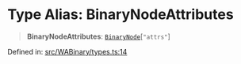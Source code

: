 # Type Alias: BinaryNodeAttributes

> **BinaryNodeAttributes**: [`BinaryNode`](BinaryNode.md)\[`"attrs"`\]

Defined in: [src/WABinary/types.ts:14](https://github.com/Fokusdotid/Baileys/blob/8399cb6fd4e55090cdf57b06ffaae3e8a88880fe/src/WABinary/types.ts#L14)
